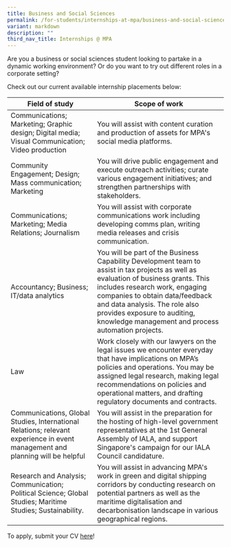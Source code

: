 ```yaml
---
title: Business and Social Sciences
permalink: /for-students/internships-at-mpa/business-and-social-sciences/
variant: markdown
description: ""
third_nav_title: Internships @ MPA
---
```

Are you a business or social sciences student looking to partake in a dynamic working environment? Or do you want to try out different roles in a corporate setting?

Check out our current available internship placements below:

| Field of study | Scope of work |
| -------- | -------- |
| Communications; Marketing; Graphic design; Digital media; Visual Communication; Video production | You will assist with content curation and production of assets for MPA's social media platforms. |
| Community Engagement; Design; Mass communication; Marketing | You will drive public engagement and execute outreach activities; curate various engagement initiatives; and strengthen partnerships with stakeholders. |
| Communications; Marketing; Media Relations; Journalism | You will assist with corporate communications work including developing comms plan, writing media releases and crisis communication. |
| Accountancy; Business; IT/data analytics | You will be part of the Business Capability Development team to assist in tax projects as well as evaluation of business grants. This includes research work, engaging companies to obtain data/feedback and data analysis. The role also provides exposure to auditing, knowledge management and process automation projects. |
| Law | Work closely with our lawyers on the legal issues we encounter everyday that have implications on MPA’s policies and operations. You may be assigned legal research, making legal recommendations on policies and operational matters, and drafting regulatory documents and contracts. |
| Communications, Global Studies, International Relations; relevant experience in event management and planning will be helpful | You will assist in the preparation for the hosting of high-level government representatives at the 1st General Assembly of IALA, and support Singapore's campaign for our IALA Council candidature. |
| Research and Analysis; Communication; Political Science; Global Studies; Maritime Studies; Sustainability. | You will assist in advancing MPA's work in green and digital shipping corridors by conducting research on potential partners as well as the maritime digitalisation and decarbonisation landscape in various geographical regions. |


To apply, submit your CV [here](https://go.gov.sg/mpa-internships-application)!